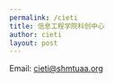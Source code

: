 ```yaml
---
permalink: /cieti
title: 信息工程学院科创中心
author: cieti
layout: post
---
```




Email: [cieti@shmtuaa.org](mailto:cieti@shmtuaa.org)